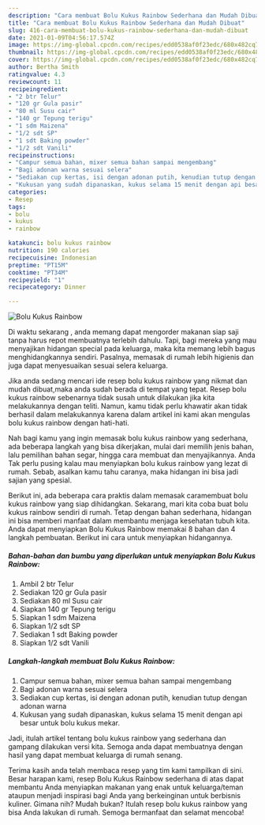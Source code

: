 ```yaml
---
description: "Cara membuat Bolu Kukus Rainbow Sederhana dan Mudah Dibuat"
title: "Cara membuat Bolu Kukus Rainbow Sederhana dan Mudah Dibuat"
slug: 416-cara-membuat-bolu-kukus-rainbow-sederhana-dan-mudah-dibuat
date: 2021-01-09T04:56:17.574Z
image: https://img-global.cpcdn.com/recipes/edd0538af0f23edc/680x482cq70/bolu-kukus-rainbow-foto-resep-utama.jpg
thumbnail: https://img-global.cpcdn.com/recipes/edd0538af0f23edc/680x482cq70/bolu-kukus-rainbow-foto-resep-utama.jpg
cover: https://img-global.cpcdn.com/recipes/edd0538af0f23edc/680x482cq70/bolu-kukus-rainbow-foto-resep-utama.jpg
author: Bertha Smith
ratingvalue: 4.3
reviewcount: 11
recipeingredient:
- "2 btr Telur"
- "120 gr Gula pasir"
- "80 ml Susu cair"
- "140 gr Tepung terigu"
- "1 sdm Maizena"
- "1/2 sdt SP"
- "1 sdt Baking powder"
- "1/2 sdt Vanili"
recipeinstructions:
- "Campur semua bahan, mixer semua bahan sampai mengembang"
- "Bagi adonan warna sesuai selera"
- "Sediakan cup kertas, isi dengan adonan putih, kenudian tutup dengan adonan warna"
- "Kukusan yang sudah dipanaskan, kukus selama 15 menit dengan api besar untuk bolu kukus mekar."
categories:
- Resep
tags:
- bolu
- kukus
- rainbow

katakunci: bolu kukus rainbow 
nutrition: 190 calories
recipecuisine: Indonesian
preptime: "PT15M"
cooktime: "PT34M"
recipeyield: "1"
recipecategory: Dinner

---
```



![Bolu Kukus Rainbow](https://img-global.cpcdn.com/recipes/edd0538af0f23edc/680x482cq70/bolu-kukus-rainbow-foto-resep-utama.jpg)

Di waktu  sekarang , anda memang dapat mengorder makanan siap saji tanpa harus repot membuatnya terlebih dahulu. Tapi, bagi mereka yang mau menyajikan hidangan special pada keluarga, maka kita memang lebih bagus menghidangkannya sendiri. Pasalnya, memasak di rumah lebih higienis dan juga dapat menyesuaikan sesuai selera keluarga.

Jika anda sedang mencari ide resep bolu kukus rainbow yang nikmat dan mudah dibuat,maka anda sudah berada di tempat yang tepat. Resep bolu kukus rainbow  sebenarnya tidak susah untuk dilakukan jika kita melakukannya dengan teliti. Namun, kamu tidak perlu khawatir akan tidak berhasil dalam melakukannya 
karena dalam artikel ini kami akan mengulas bolu kukus rainbow dengan hati-hati.  



Nah bagi kamu yang ingin memasak bolu kukus rainbow yang sederhana, ada beberapa langkah yang bisa dikerjakan, mulai dari memilih jenis bahan, lalu pemilihan bahan segar, hingga cara membuat dan menyajikannya. Anda Tak perlu pusing kalau mau menyiapkan bolu kukus rainbow yang lezat di rumah. Sebab, asalkan kamu  tahu caranya, maka hidangan ini bisa jadi sajian yang spesial.

Berikut ini, ada beberapa cara praktis  dalam memasak caramembuat bolu kukus rainbow yang siap dihidangkan. Sekarang, mari kita coba buat bolu kukus rainbow sendiri di rumah. Tetap dengan bahan sederhana, hidangan ini bisa memberi manfaat dalam membantu menjaga kesehatan tubuh kita. Anda dapat menyiapkan Bolu Kukus Rainbow memakai 8 bahan dan 4 langkah pembuatan. Berikut ini cara untuk menyiapkan hidangannya.

<!--inarticleads1-->

##### Bahan-bahan dan bumbu yang diperlukan untuk menyiapkan Bolu Kukus Rainbow:

1. Ambil 2 btr Telur
1. Sediakan 120 gr Gula pasir
1. Sediakan 80 ml Susu cair
1. Siapkan 140 gr Tepung terigu
1. Siapkan 1 sdm Maizena
1. Siapkan 1/2 sdt SP
1. Sediakan 1 sdt Baking powder
1. Siapkan 1/2 sdt Vanili




<!--inarticleads2-->

##### Langkah-langkah membuat Bolu Kukus Rainbow:

1. Campur semua bahan, mixer semua bahan sampai mengembang
1. Bagi adonan warna sesuai selera
1. Sediakan cup kertas, isi dengan adonan putih, kenudian tutup dengan adonan warna
1. Kukusan yang sudah dipanaskan, kukus selama 15 menit dengan api besar untuk bolu kukus mekar.




Jadi, itulah artikel tentang  bolu kukus rainbow  yang sederhana dan gampang dilakukan versi kita. Semoga anda dapat membuatnya dengan hasil yang dapat membuat keluarga di rumah senang. 

Terima kasih anda telah membaca resep yang tim kami tampilkan di sini. Besar harapan kami, resep  Bolu Kukus Rainbow sederhana di atas dapat membantu Anda menyiapkan makanan yang enak untuk keluarga/teman ataupun menjadi inspirasi bagi Anda yang berkeinginan untuk berbisnis kuliner. Gimana nih? Mudah bukan? Itulah resep bolu kukus rainbow yang bisa Anda lakukan di rumah. Semoga bermanfaat dan selamat mencoba!

